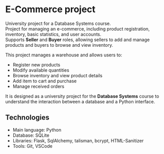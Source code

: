 # E-Commerce project

University project for a Database Systems course.  
Project for managing an e-commerce, including product registration, inventory, basic statistics, and user accounts.  
Supports **Seller** and **Buyer** roles, allowing sellers to add and manage products and buyers to browse and view inventory.

This project manages a warehouse and allows users to:

- Register new products 
- Modify available quantities 
- Browse inventory and view product details
- Add item to cart and purchase
- Manage received orders

It is designed as a university project for the **Database Systems** course to understand the interaction between a database and a Python interface.


## Technologies

- Main language: Python 
- Database: SQLite
- Libraries: Flask, SqlAlchemy, talisman, bcrypt, HTML-Sanitizer
- Tools: Git, VSCode
